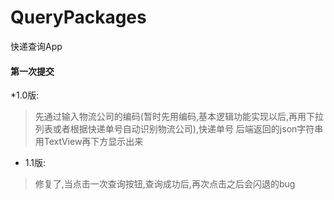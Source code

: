 # QueryPackages
快递查询App

#### 第一次提交

  *1.0版: 
  >先通过输入物流公司的编码(暂时先用编码,基本逻辑功能实现以后,再用下拉列表或者根据快递单号自动识别物流公司),快递单号
  >后端返回的json字符串用TextView再下方显示出来
  * 1.1版: 
  >修复了,当点击一次查询按钮,查询成功后,再次点击之后会闪退的bug
  
